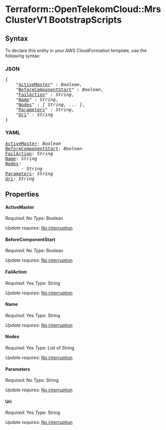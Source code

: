 # Terraform::OpenTelekomCloud::MrsClusterV1 BootstrapScripts

## Syntax

To declare this entity in your AWS CloudFormation template, use the following syntax:

### JSON

<pre>
{
    "<a href="#activemaster" title="ActiveMaster">ActiveMaster</a>" : <i>Boolean</i>,
    "<a href="#beforecomponentstart" title="BeforeComponentStart">BeforeComponentStart</a>" : <i>Boolean</i>,
    "<a href="#failaction" title="FailAction">FailAction</a>" : <i>String</i>,
    "<a href="#name" title="Name">Name</a>" : <i>String</i>,
    "<a href="#nodes" title="Nodes">Nodes</a>" : <i>[ String, ... ]</i>,
    "<a href="#parameters" title="Parameters">Parameters</a>" : <i>String</i>,
    "<a href="#uri" title="Uri">Uri</a>" : <i>String</i>
}
</pre>

### YAML

<pre>
<a href="#activemaster" title="ActiveMaster">ActiveMaster</a>: <i>Boolean</i>
<a href="#beforecomponentstart" title="BeforeComponentStart">BeforeComponentStart</a>: <i>Boolean</i>
<a href="#failaction" title="FailAction">FailAction</a>: <i>String</i>
<a href="#name" title="Name">Name</a>: <i>String</i>
<a href="#nodes" title="Nodes">Nodes</a>: <i>
      - String</i>
<a href="#parameters" title="Parameters">Parameters</a>: <i>String</i>
<a href="#uri" title="Uri">Uri</a>: <i>String</i>
</pre>

## Properties

#### ActiveMaster

_Required_: No
_Type_: Boolean

_Update requires_: [No interruption](https://docs.aws.amazon.com/AWSCloudFormation/latest/UserGuide/using-cfn-updating-stacks-update-behaviors.html#update-no-interrupt)

#### BeforeComponentStart

_Required_: No
_Type_: Boolean

_Update requires_: [No interruption](https://docs.aws.amazon.com/AWSCloudFormation/latest/UserGuide/using-cfn-updating-stacks-update-behaviors.html#update-no-interrupt)

#### FailAction

_Required_: Yes
_Type_: String

_Update requires_: [No interruption](https://docs.aws.amazon.com/AWSCloudFormation/latest/UserGuide/using-cfn-updating-stacks-update-behaviors.html#update-no-interrupt)

#### Name

_Required_: Yes
_Type_: String

_Update requires_: [No interruption](https://docs.aws.amazon.com/AWSCloudFormation/latest/UserGuide/using-cfn-updating-stacks-update-behaviors.html#update-no-interrupt)

#### Nodes

_Required_: Yes
_Type_: List of String

_Update requires_: [No interruption](https://docs.aws.amazon.com/AWSCloudFormation/latest/UserGuide/using-cfn-updating-stacks-update-behaviors.html#update-no-interrupt)

#### Parameters

_Required_: No
_Type_: String

_Update requires_: [No interruption](https://docs.aws.amazon.com/AWSCloudFormation/latest/UserGuide/using-cfn-updating-stacks-update-behaviors.html#update-no-interrupt)

#### Uri

_Required_: Yes
_Type_: String

_Update requires_: [No interruption](https://docs.aws.amazon.com/AWSCloudFormation/latest/UserGuide/using-cfn-updating-stacks-update-behaviors.html#update-no-interrupt)

